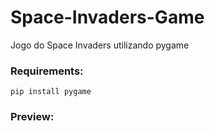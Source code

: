 # Space-Invaders-Game
 Jogo do Space Invaders utilizando pygame
 
### Requirements:

```
pip install pygame
```

### Preview:





